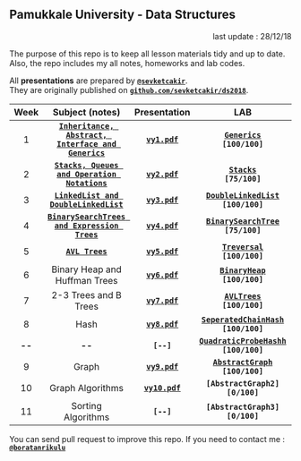 ## Pamukkale University - Data Structures

<p align="right"> 
	last update : 28/12/18
</p>

The purpose of this repo is to keep all lesson materials tidy and up to date.  
Also, the repo includes my all notes, homeworks and lab codes.

All **presentations** are prepared by [**`@sevketcakir`**](https://github.com/sevketcakir).  
They are originally published on [**`github.com/sevketcakir/ds2018`**](https://github.com/sevketcakir/ds2018). 

| Week | Subject (notes) | Presentation | LAB | HW |
|:----:|:-------:|:-----:|:---:|:---:|
| 1 | [**`Inheritance, Abstract, Interface and Generics`**](/_data/notes/inheritance_abstract_interface_and_generics.md) | [**`vy1.pdf`**](https://github.com/sevketcakir/ds2018/blob/master/sunum/vy1.pdf) | [**`Generics`**](/_data/lab/generics/)<br>**`[100/100]`** |
| 2 | [**`Stacks, Queues and Operation Notations`**](/_data/notes/stacks_queues_and_operation_notations.md) | [**`vy2.pdf`**](https://github.com/sevketcakir/ds2018/blob/master/sunum/vy2.pdf) | [**`Stacks`**](/_data/lab/stacks/)<br>**`[75/100]`** |
| 3 | [**`LinkedList and DoubleLinkedList`**](/_data/notes/linkedlist_and_doublelinkedlist.md) | [**`vy3.pdf`**](https://github.com/sevketcakir/ds2018/blob/master/sunum/vy3.pdf) | [**`DoubleLinkedList`**](/_data/lab/double_linked_list/)<br>**`[100/100]`** |
| 4 | [**`BinarySearchTrees and Expression Trees`**](/_data/notes/binarysearchtrees_and_expression_trees.md) | [**`vy4.pdf`**](https://github.com/sevketcakir/ds2018/blob/master/sunum/vy4.pdf) | [**`BinarySearchTree`**](/_data/lab/binary_search_tree/)<br>**`[75/100]`** |
| 5 | [**`AVL Trees`**](/_data/notes/avl_trees.md) | [**`vy5.pdf`**](https://github.com/sevketcakir/ds2018/blob/master/sunum/vy5.pdf) | [**`Treversal`**](/_data/lab/traversal/)<br>**`[100/100]`** | [**`ExpressionTree`**](_data/homework/expression_tree/)<br>**`[100/100]`** |
| 6 | Binary Heap and Huffman Trees | [**`vy6.pdf`**](https://github.com/sevketcakir/ds2018/blob/master/sunum/vy6.pdf) | [**`BinaryHeap`**](/_data/lab/binary_heap/)<br>**`[100/100]`** |
| 7 | 2-3 Trees and B Trees | [**`vy7.pdf`**](https://github.com/sevketcakir/ds2018/blob/master/sunum/vy7.pdf) | [**`AVLTrees`**](/_data/lab/avl_trees/)<br>**`[100/100]`** | |
| 8 | Hash | [**`vy8.pdf`**](https://github.com/sevketcakir/ds2018/blob/master/sunum/vy8.pdf) | [**`SeperatedChainHash`**](/_data/lab/seperated_chain_hash/)<br>**`[100/100]`** |
| **--** | **--** | **`[--]`** | [**`QuadraticProbeHashh`**](/_data/lab/quadratic_probe_hash/)<br>**`[100/100]`** | [**`HuffmanTree`**](_data/homework/huffman_tree/)<br>**`[100/100]`** |
| 9 | Graph | [**`vy9.pdf`**](https://github.com/sevketcakir/ds2018/blob/master/sunum/vy9.pdf) | [**`AbstractGraph`**](/_data/lab/abstract_graph/)<br>**`[100/100]`** || 10 | Graph Algorithms | [**`vy10.pdf`**](https://github.com/sevketcakir/ds2018/blob/master/sunum/vy10.pdf) | **`[AbstractGraph2]`**<br>**`[0/100]`** |
| 10 | Graph Algorithms | [**`vy10.pdf`**](https://github.com/sevketcakir/ds2018/blob/master/sunum/vy10.pdf) | **`[AbstractGraph2]`**<br>**`[0/100]`** |
| 11 | Sorting Algorithms | **`[--]`** | **`[AbstractGraph3]`**<br>**`[0/100]`** | [**`WelshPowell`**](/_data/homework/welsh_powell/)<br>**`[100/100]`** |

You can send pull request to improve this repo. If you need to contact me : [**`@boratanrikulu`**](https://t.me/boratanrikulu)

